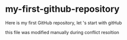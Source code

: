 # my-first-github-repository
Here is my first GitHub repository, let 's start with gitHub

this file was modified manually during conflict resoltion

